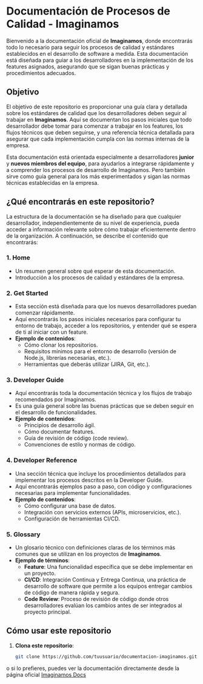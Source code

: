# Documentación de Procesos de Calidad - Imaginamos

Bienvenido a la documentación oficial de **Imaginamos**, donde encontrarás todo lo necesario para seguir los procesos de calidad y estándares establecidos en el desarrollo de software a medida. Esta documentación está diseñada para guiar a los desarrolladores en la implementación de los features asignados, asegurando que se sigan buenas prácticas y procedimientos adecuados.

## Objetivo

El objetivo de este repositorio es proporcionar una guía clara y detallada sobre los estándares de calidad que los desarrolladores deben seguir al trabajar en **Imaginamos**. Aquí se documentan los pasos iniciales que todo desarrollador debe tomar para comenzar a trabajar en los features, los flujos técnicos que deben seguirse, y una referencia técnica detallada para asegurar que cada implementación cumpla con las normas internas de la empresa.

Esta documentación está orientada especialmente a desarrolladores **junior** y **nuevos miembros del equipo**, para ayudarlos a integrarse rápidamente y a comprender los procesos de desarrollo de Imaginamos. Pero también sirve como guía general para los más experimentados y sigan las normas técnicas establecidas en la empresa.

## ¿Qué encontrarás en este repositorio?

La estructura de la documentación se ha diseñado para que cualquier desarrollador, independientemente de su nivel de experiencia, pueda acceder a información relevante sobre cómo trabajar eficientemente dentro de la organización. A continuación, se describe el contenido que encontrarás:

### 1. **Home**
   - Un resumen general sobre qué esperar de esta documentación.
   - Introducción a los procesos de calidad y estándares de la empresa.

### 2. **Get Started**
   - Esta sección está diseñada para que los nuevos desarrolladores puedan comenzar rápidamente.
   - Aquí encontrarás los pasos iniciales necesarios para configurar tu entorno de trabajo, acceder a los repositorios, y entender qué se espera de ti al iniciar con un feature.
   - **Ejemplo de contenidos**:
     - Cómo clonar los repositorios.
     - Requisitos mínimos para el entorno de desarrollo (versión de Node.js, librerías necesarias, etc.).
     - Herramientas que deberás utilizar (JIRA, Git, etc.).

### 3. **Developer Guide**
   - Aquí encontrarás toda la documentación técnica y los flujos de trabajo recomendados por Imaginamos.
   - Es una guía general sobre las buenas prácticas que se deben seguir en el desarrollo de funcionalidades.
   - **Ejemplo de contenidos**:
     - Principios de desarrollo ágil.
     - Cómo documentar features.
     - Guía de revisión de código (code review).
     - Convenciones de estilo y normas de código.
   
### 4. **Developer Reference**
   - Una sección técnica que incluye los procedimientos detallados para implementar los procesos descritos en la Developer Guide.
   - Aquí encontrarás ejemplos paso a paso, con código y configuraciones necesarias para implementar funcionalidades.
   - **Ejemplo de contenidos**:
     - Cómo configurar una base de datos.
     - Integración con servicios externos (APIs, microservicios, etc.).
     - Configuración de herramientas CI/CD.

### 5. **Glossary**
   - Un glosario técnico con definiciones claras de los términos más comunes que se utilizan en los proyectos de **Imaginamos**.
   - **Ejemplo de términos**:
     - **Feature**: Una funcionalidad específica que se debe implementar en un proyecto.
     - **CI/CD**: Integración Continua y Entrega Continua, una práctica de desarrollo de software que permite a los equipos entregar cambios de código de manera rápida y segura.
     - **Code Review**: Proceso de revisión de código donde otros desarrolladores evalúan los cambios antes de ser integrados al proyecto principal.

## Cómo usar este repositorio

1. **Clona este repositorio**:
   ```bash
   git clone https://github.com/tuusuario/documentacion-imaginamos.git

o si lo prefieres, puedes ver la documentación directamente desde la página oficial <a href="https://imaginamos.github.io/">Imaginamos Docs</a>
